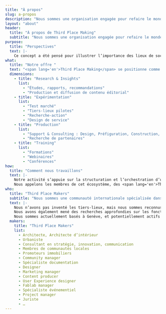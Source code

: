 ```yaml
---
title: "À propos"
slug: a-propos
description: "Nous sommes une organisation engagée pour refaire le monde en tiers-lieu"
layout: "about"
header:
  title: "À propos de Third Place Making"
  subtitle: "Nous sommes une organisation engagée pour refaire le monde en tiers-lieu"
purpose:
  title: "Perspectives"
  text: |-
    Ce concept a été pensé pour illustrer l’importance des lieux de sociabilité dans les sociétés humaines. Aujourd’hui et partout dans le monde, des organisations envisagent les tiers-lieux comme une opportunité stratégique pour leurs activités.
what:
  title: "Notre offre "
  text: "<span lang='en'>Third Place Making</span> se positionne comme un partenaire de référence en offrant une expertise internationale sur les tiers-lieux. Dédiée aux organisations privées et publiques,  l’offre de Third Place Making se structure autour de quatre dimensions :"
  dimensions:
    - title: "Research & Insights"
      list:
        - "Études, rapports, recommandations"
        - "Production et diffusion de contenu éditorial"
    - title: "Expérimentation"
      list:
        - "Test marché"
        - "Tiers-lieux pilotes"
        - "Recherche-action"
        - "Design de service"
    - title: "Production"
      list:
        - "Support & Consulting : Design, Préfiguration, Construction, Exploitation, Gestion de tiers-lieux"
        - "Recherche de partenaires"
    - title: "Training"
      list:
        - "Formations"
        - "Webinaires"
        - "Conférences"
how:
  title: "Comment nous travaillons"
  text: |-
    Notre activité s’appuie sur la structuration et l’orchestration d’un écosystème international de partenaires impliqués dans le domaine des tiers-lieux. Cet  écosystème comprend des entrepreneurs, <span lang='en'>freelances</span>, collectifs, entreprises et organisations issues de la société civile.
    Nous appelons les membres de cet écosystème, des <span lang='en'>Third Place Makers</span>. L’identification et la sélection des partenaires s’effectue à l’échelle internationale et s’axe sur l’ensemble des savoir-faire, des expertises et des activités opérationnelles qu’implique la conception, la réalisation et la gestion des tiers-lieux.
who:
  title: "Third Place Makers"
  subtitle: "Nous sommes une communauté internationale spécialisée dans le domaine des tiers-lieux"
  text: |-
    Nous n’avons pas inventé les tiers-lieux, mais nous sommes reconnus pour nos publications et la contribution à de nombreux tiers-lieux emblématiques et réseaux structurants.
    Nous avons également mené des recherches approfondies sur les fonctionnements, les capacités et les effets des tiers-lieux dans le monde.
    Nous sommes actuellement basés à Genève, et potentiellement actifs partout ailleurs.
  makers:
    title: "Third Place Makers"
    list:
      - Architecte, Architecte d’intérieur
      - Urbaniste
      - Consultant en stratégie, innovation, communication
      - Membres de communautés locales
      - Promoteurs immobiliers
      - Community manager
      - Spécialiste documentation
      - Designer
      - Marketing manager
      - Content producer
      - User Experience designer
      - Fablab manager
      - Spécialiste événementiel
      - Project manager
      - Juriste
      - …
---
```

